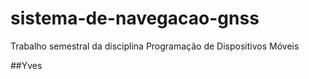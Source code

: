 # sistema-de-navegacao-gnss
Trabalho semestral da disciplina Programação de Dispositivos Móveis

##Yves
